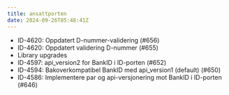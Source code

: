 ```yaml
---
title: ansattporten
date: 2024-09-26T05:48:41Z
---
```

- ID-4620: Oppdatert D-nummer-validering (#656)
- ID-4620: Oppdatert validering D-nummer (#655)
- Library upgrades
- ID-4597: api_version2 for BankID i ID-porten (#652)
- ID-4594: Bakoverkompatibel BankID med api_version1 (default) (#650)
- ID-4586: Implementere par og api-versjonering mot BankID i ID-porten (#646)

